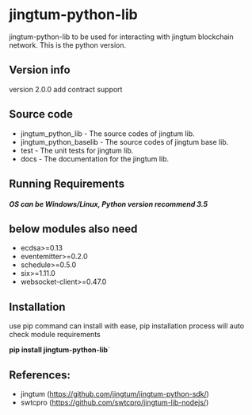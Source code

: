 # jingtum-python-lib
jingtum-python-lib to be used for interacting with jingtum blockchain network. This is the python version.

## Version info
version 2.0.0 add contract support

## Source code  
* jingtum_python_lib - The source codes of jingtum lib.
* jingtum_python_baselib - The source codes of jingtum base lib.
* test - The unit tests for jingtum lib.
* docs - The documentation for the jingtum lib.

## Running Requirements
#### _OS can be Windows/Linux, Python version recommend 3.5_
## below modules also need
* ecdsa>=0.13
* eventemitter>=0.2.0
* schedule>=0.5.0
* six>=1.11.0
* websocket-client>=0.47.0

## Installation
use pip command can install with ease, pip installation process will auto check module requirements

**pip install jingtum-python-lib**`

## References:
* jingtum (https://github.com/jingtum/jingtum-python-sdk/)
* swtcpro (https://github.com/swtcpro/jingtum-lib-nodejs/)